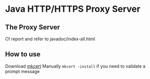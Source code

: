# Java HTTP/HTTPS Proxy Server
## The Proxy Server
Cf report and refer to javadoc/index-all.html

## How to use
Download [mkcert](https://github.com/FiloSottile/mkcert)
Manually ```mkcert -install``` if you need to validate a prompt message 
